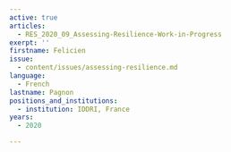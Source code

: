 ```yaml
---
active: true
articles:
  - RES_2020_09_Assessing-Resilience-Work-in-Progress
exerpt: ''
firstname: Felicien
issue:
  - content/issues/assessing-resilience.md
language:
  - French
lastname: Pagnon
positions_and_institutions:
  - institution: IDDRI, France
years:
  - 2020

---
```

